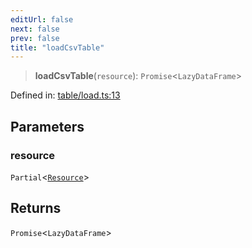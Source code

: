 ```yaml
---
editUrl: false
next: false
prev: false
title: "loadCsvTable"
---
```


> **loadCsvTable**(`resource`): `Promise`\<`LazyDataFrame`\>

Defined in: [table/load.ts:13](https://github.com/datisthq/dpkit/blob/7a3ebb9422265a09d2e84e0952d10e0101139f80/csv/table/load.ts#L13)

## Parameters

### resource

`Partial`\<[`Resource`](/reference/dpkit/resource/)\>

## Returns

`Promise`\<`LazyDataFrame`\>
